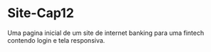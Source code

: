 # Site-Cap12
Uma pagina inicial de um site de internet banking para uma fintech contendo login e tela responsiva.
